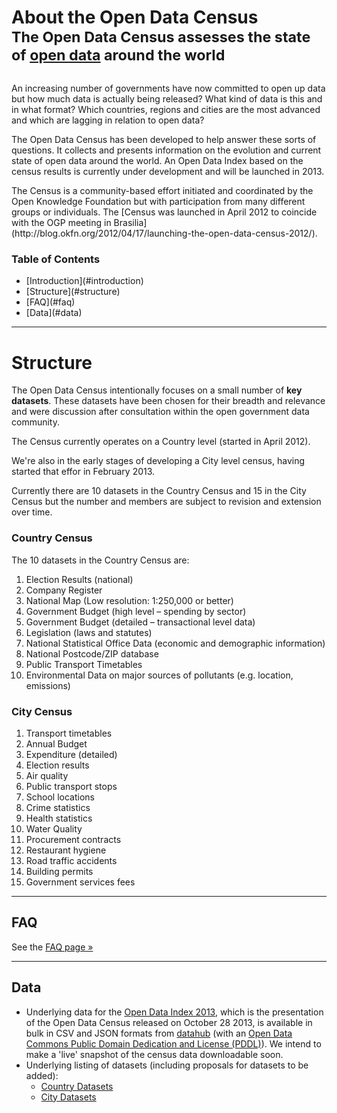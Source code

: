 <div class="page-header">
  <h1 style="margin-bottom: 0;">
    About the Open Data Census
    <br />
    <small>
      The Open Data Census assesses the state of <a href="http://okfn.org/opendata/">open data</a> around the world
    </small>
  </h1>
</div>

<div class="row" style="margin-top: 30px;">
<div class="span8">
<p>An increasing number of governments have now committed to open up data but how much data is actually being released? What kind of data is this and in what format? Which countries, regions and cities are the most advanced and which are lagging in relation to open data?</p>

<p>The Open Data Census has been developed to help answer these sorts of questions. It collects and presents information on the evolution and current state of open data around the world. An Open Data Index based on the census results is currently under development and will be launched in 2013.</p>

<p>The Census is a community-based effort initiated and coordinated by the Open Knowledge Foundation but with participation from many different groups or individuals. The [Census was launched in April 2012 to coincide with the OGP meeting in Brasilia](http://blog.okfn.org/2012/04/17/launching-the-open-data-census-2012/).</p>
</div>
<div class="span4">
  <div class="toc well">
    <h3>Table of Contents</h3>
    <ul>
      <li>[Introduction](#introduction)</li>
      <li>[Structure](#structure)</li>
      <li>[FAQ](#faq)</li>
      <li>[Data](#data)</li>
    </ul>
  </div>
</div>
</div>

------

<h1 id="structure">Structure</h1>

The Open Data Census intentionally focuses on a small number of **key
datasets**. These datasets have been chosen for their breadth and relevance and
were discussion after consultation within the open government data community.

The Census currently operates on a Country level (started in April 2012).

We're also in the early stages of developing a City level census, having started
that effor in February 2013.

Currently there are 10 datasets in the Country Census and 15 in the City Census
but the number and members are subject to revision and extension over time.

<a name="country" id="country"> </a>

### Country Census

The 10 datasets in the Country Census are:

1. Election Results (national)
2. Company Register
3. National Map (Low resolution: 1:250,000 or better)
4. Government Budget (high level – spending by sector)
5. Government Budget (detailed – transactional level data)
6. Legislation (laws and statutes)
7. National Statistical Office Data (economic and demographic information)
8. National Postcode/ZIP database
9. Public Transport Timetables
10. Environmental Data on major sources of pollutants (e.g. location, emissions)

### City Census

1. Transport timetables
2. Annual Budget
3. Expenditure (detailed)
4. Election results
5. Air quality
6. Public transport stops
7. School locations
8. Crime statistics
9. Health statistics
10. Water Quality
11. Procurement contracts
12. Restaurant hygiene
13. Road traffic accidents
14. Building permits
15. Government services fees

------

<h2 id="faq">FAQ</h2>

See the [FAQ page &raquo;](/faq)

------

## <a id="data"></a>Data

* Underlying data for the <a href="http://index.okfn.org/">Open Data Index 2013</a>, which is the presentation of the Open Data Census released on October 28 2013, is available in bulk in CSV and JSON formats from <a href="http://datahub.io/dataset/open-data-index-2013">datahub</a> (with an <a href="http://www.opendefinition.org/licenses/odc-pddl">Open Data Commons Public Domain Dedication and License (PDDL)</a>). We intend to make a 'live' snapshot of the census data downloadable soon.
* Underlying listing of datasets (including proposals for datasets to be added):
  * [Country Datasets](https://docs.google.com/a/okfn.org/spreadsheet/ccc?key=0Aon3JiuouxLUdEVHQ0c4RGlRWm9Gak54NGV0UlpfOGc#gid=0)
  * [City Datasets](https://docs.google.com/a/okfn.org/spreadsheet/ccc?key=0Aon3JiuouxLUdEVHQ0c4RGlRWm9Gak54NGV0UlpfOGc#gid=0)

